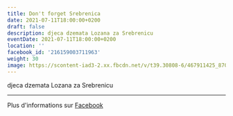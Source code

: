 ```yaml
---
title: Don't forget Srebrenica
date: 2021-07-11T18:00:00+0200
draft: false
description: djeca dzemata Lozana za Srebrenicu
eventDate: 2021-07-11T18:00:00+0200
location: ''
facebook_id: '216159003711963'
weight: 30
image: https://scontent-iad3-2.xx.fbcdn.net/v/t39.30808-6/467911425_8702124949883247_8451066247417132989_n.jpg?_nc_cat=103&ccb=1-7&_nc_sid=9e60e4&_nc_ohc=LVCiNrOFj8sQ7kNvwHZRvHi&_nc_oc=AdnciDE9OORy63qCFHY5ge6fdJt7845nplsX-IO7ZRSMrFw75WD2ENoUr29CwDss824&_nc_zt=23&_nc_ht=scontent-iad3-2.xx&edm=ABTKTjYEAAAA&_nc_gid=sBCHxbSSgG6fNYK4h0E9yw&oh=00_AfYOpKWvG8gI44vXJ0tTNxcJw4ahWjUK08if1kTHqnuRmQ&oe=68D55859
---
```


djeca dzemata Lozana za Srebrenicu

---

Plus d'informations sur [Facebook](https://facebook.com/events/216159003711963)